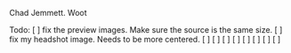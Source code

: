 Chad Jemmett.
Woot

Todo:
[ ] fix the preview images. Make sure the source is the same size.
[ ] fix my headshot image. Needs to be more centered.
[ ]
[ ]
[ ]
[ ]
[ ]
[ ]
[ ]
[ ]
